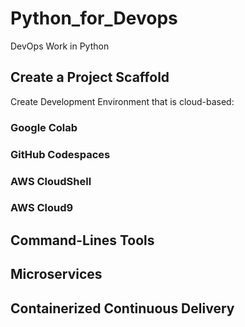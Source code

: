 # Python_for_Devops
DevOps Work in Python

## Create a Project Scaffold
Create Development Environment that is cloud-based:

### Google Colab
### GitHub Codespaces
### AWS CloudShell
### AWS Cloud9

## Command-Lines Tools


## Microservices

## Containerized Continuous Delivery
